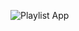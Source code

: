 ![Playlist App](https://github.com/tayloracox/music-playlist/blob/master/src/images/Mockup.jpg "Mockup for Playlist App")
